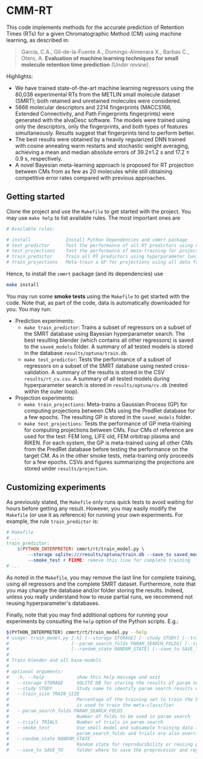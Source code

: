 # CMM-RT
This code implements methods for the accurate prediction of Retention Times 
(RTs) for a given Chromatographic Method (CM) using machine learning, as 
described in:

> García, C.A., Gil-de-la-Fuente A., Domingo-Almenara X., Barbas C., Otero, A. **Evaluation of machine learning techniques for
small molecule retention time prediction** *(Under review)*.

Highlights: 
* We have trained state-of-the-art machine learning regressors using the 80,038 
experimental RTs from the METLIN small molecule dataset (SMRT); both retained 
and unretained molecules were considered.
* 5666 molecular descriptors and 2214 fingerprints (MACCS166, 
Extended Connectivity, and Path Fingerprints fingerprints) were generated with
 the alvaDesc software. The models were trained using only the descriptors, 
 only the fingerprints, and both types of features simultaneously. Results suggest
 that fingerprints tend to perform better.
* The best results were obtained by a heavily regularized DNN trained with 
cosine annealing warm restarts and stochastic weight averaging, achieving a 
mean and median absolute errors of 39.2±1.2 s and 17.2 ± 0.9 s, respectively.
* A novel Bayesian meta-learning approach is proposed for RT projection between
 CMs from as few as 20 molecules while still obtaining competitive error rates 
 compared with previous approaches.


## Getting started
Clone the project and use the `Makefile` to get started with the project. You 
may use `make help` to list available rules. The most important ones are 
```bash
# Available rules:

# install             Install Python Dependencies and cmmrt package
# test_predictor      Test the performance of all RT predictors using nested cross-validation
# test_projections    Test the performance of meta-training for projections using 4 reference CMs
# train_predictor     Train all RT predictors using hyperparameter tuning
# train_projections   Meta-train a GP for projections using all data from PredRet database
```

Hence, to install the `cmmrt` package (and its dependencies) use 
```bash
make install
```

You may run some **smoke tests** using the `Makefile` to get started with the 
code. Note that, as part of the code, data is automatically downloaded for you. 
You may run:
* Prediction experiments:
    * `make train_predictor`: Trains a subset of regressors on a subset of the 
    SMRT database using Bayesian hyperparameter search. The best resulting blender
    (which contains all other regressors) is saved to the `saved_models` folder.
    A summary of all tested models is stored in the database `results/optuna/train.db`.
    * `make test_predictor`: Tests the performance of a subset of regressors on
    a subset of the SMRT database using nested cross-validation. A summary of 
    the results is stored in the CSV `results/rt_cv.csv`. A summary of all tested 
    models during hyperparameter search is stored in `results/optuna/cv.db` (nested
    within the outer loop).
* Projection experiments: 
    * `make train_projections`: Meta-trains a Gaussian Process (GP) for computing 
    projections between CMs using the PredRet database for a few epochs. The
    resulting GP is stored in the `saved_models` folder.
    * `make test_projections`: Tests the performance of GP meta-training for 
    computing projections between CMs. Four CMs of reference are used for the
    test: FEM long, LIFE old, FEM orbitrap plasma and RIKEN. For each system, 
    the GP is meta-trained using all other CMs from the PredRet database before
    testing the performance on the target CM. As in the other smoke tests, 
    meta-training only proceeds for a few epochs. CSVs and figures summarizing
    the projections are stored under `results/projection`.

## Customizing experiments
As previously stated, the `Makefile` only runs quick tests to avoid waiting 
for hours before getting any result. However, you may easily modify the `Makefile`
(or use it as reference) for running your own experiments. For example, the rule
`train_predictor` is:
```makefile
# Makefile
# ...
train_predictor:
	$(PYTHON_INTERPRETER) cmmrt/rt/train_model.py \
		--storage sqlite:///results/optuna/train.db --save_to saved_models \
		--smoke_test # FIXME: remove this line for complete training
# ...
```
As noted in the `Makefile`, you may remove the last line for complete training, 
using all regressors and the complete SMRT dataset. Furthermore, note that 
you may change the database and/or folder storing the results. Indeed, unless
you really understand how to reuse partial runs, we recommend not reusing 
hyperparameter's databases.

Finally, note that you may find additional options for running your experiments
by consulting the `help` option of the Python scripts. E.g.:
```bash
$(PYTHON_INTERPRETER) cmmrt/rt/train_model.py --help
# usage: train_model.py [-h] [--storage STORAGE] [--study STUDY] [--train_size TRAIN_SIZE]
#                       [--param_search_folds PARAM_SEARCH_FOLDS] [--trials TRIALS] [--smoke_test]
#                       [--random_state RANDOM_STATE] [--save_to SAVE_TO]
# 
# Train blender and all base-models
# 
# optional arguments:
#   -h, --help            show this help message and exit
#   --storage STORAGE     SQLITE DB for storing the results of param search (e.g.: sqlite:///train.db
#   --study STUDY         Study name to identify param search results withing the DB
#   --train_size TRAIN_SIZE
#                         Percentage of the training set to train the base classifiers. The remainder
#                         is used to train the meta-classifier
#   --param_search_folds PARAM_SEARCH_FOLDS
#                         Number of folds to be used in param search
#   --trials TRIALS       Number of trials in param search
#   --smoke_test          Use small model and subsample training data for quick testing.
#                         param_search_folds and trials are also overridden
#   --random_state RANDOM_STATE
#                         Random state for reproducibility or reusing param search results
#   --save_to SAVE_TO     folder where to save the preprocessor and regressor models
```


